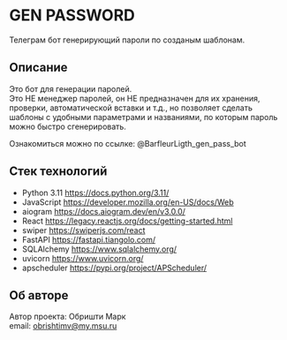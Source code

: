 # GEN PASSWORD
Телеграм бот генерирующий пароли по созданым шаблонам.

## Описание
Это бот для генерации паролей.  
Это НЕ менеджер паролей, он НЕ предназначен для их хранения, проверки, автоматической вставки и т.д., но позволяет сделать шаблоны с удобными параметрами и названиями, по которым пароль можно быстро сгенерировать.  

Ознакомиться можно по ссылке: @BarfleurLigth_gen_pass_bot

## Стек технологий
- Python 3.11 https://docs.python.org/3.11/
- JavaScript https://developer.mozilla.org/en-US/docs/Web
- aiogram https://docs.aiogram.dev/en/v3.0.0/
- React https://legacy.reactjs.org/docs/getting-started.html
- swiper https://swiperjs.com/react
- FastAPI https://fastapi.tiangolo.com/
- SQLAlchemy https://www.sqlalchemy.org/
- uvicorn https://www.uvicorn.org/
- apscheduler https://pypi.org/project/APScheduler/

## Об авторе
Автор проекта: Обришти Марк  
email: obrishtimv@my.msu.ru